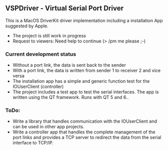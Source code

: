 ## VSPDriver - Virtual Serial Port Driver

This is a MacOS DriverKit driver implementation including
a installation App suggested by Apple.

- The project is still work in progress 
- Request to viewers: Need help to continue (> /pm me please ;-)
 
### Current development status

- Without a port link, the data is sent back to the sender
- With a port link, the data is written from sender 1 to receiver 2 and vice versa
- The installation app has a simple and generic function test for the IOUserClient (controller)
- The project includes a test app to test the serial interfaces. The app is written using the QT framework. Runs with QT 5 and 6..

### ToDo:
- Write a library that handles communication with the IOUserClient and can be used in other app projects.
- Write a controller app that handles the complete management of the port links and provides a TCP server to redirect the data from the serial interface to TCP/IP.
